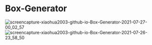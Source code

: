 # Box-Generator
![screencapture-xiaohua2003-github-io-Box-Generator-2021-07-27-00_02_57](https://user-images.githubusercontent.com/72715756/127103786-091389d5-b216-4538-86ab-1ad50b8581b6.png)
![screencapture-xiaohua2003-github-io-Box-Generator-2021-07-26-23_58_50](https://user-images.githubusercontent.com/72715756/127103665-cb781fc6-582d-4bdd-adfa-1b9502ca9f03.png)
